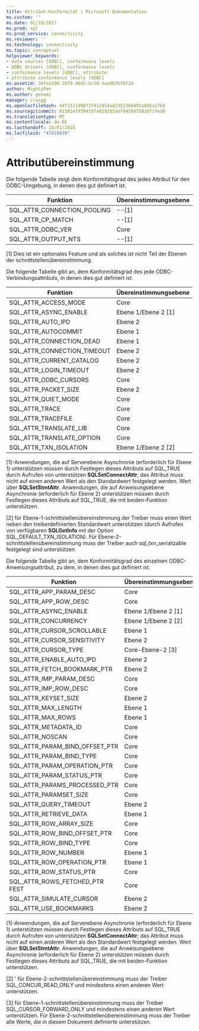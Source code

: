 ```yaml
---
title: Attribut-Konformität | Microsoft-Dokumentation
ms.custom: ''
ms.date: 01/19/2017
ms.prod: sql
ms.prod_service: connectivity
ms.reviewer: ''
ms.technology: connectivity
ms.topic: conceptual
helpviewer_keywords:
- data sources [ODBC], conformance levels
- ODBC drivers [ODBC], conformance levels
- conformance levels [ODBC], attribute
- attribute conformance levels [ODBC]
ms.assetid: 34fea100-10f9-46d5-bc50-3aa867b70f24
author: MightyPen
ms.author: genemi
manager: craigg
ms.openlocfilehash: 44f1311d98f37412454ad2352366492a8d5a1768
ms.sourcegitcommit: 61381ef939415fe019285def9450d7583df1fed0
ms.translationtype: MT
ms.contentlocale: de-DE
ms.lasthandoff: 10/01/2018
ms.locfileid: "47818839"
---
```

# <a name="attribute-conformance"></a>Attributübereinstimmung
Die folgende Tabelle zeigt dem Konformitätsgrad des jedes Attribut für den ODBC-Umgebung, in denen dies gut definiert ist.  
  
|Funktion|Übereinstimmungsebene|  
|--------------|-----------------------|  
|SQL_ATTR_CONNECTION_POOLING|--[1]|  
|SQL_ATTR_CP_MATCH|--[1]|  
|SQL_ATTR_ODBC_VER|Core|  
|SQL_ATTR_OUTPUT_NTS|--[1]|  
  
 [1] Dies ist ein optionales Feature und als solches ist nicht Teil der Ebenen der schnittstellenübereinstimmung.  
  
 Die folgende Tabelle gibt an, dem Konformitätsgrad des jede ODBC-Verbindungsattributs, in denen dies gut definiert ist.  
  
|Funktion|Übereinstimmungsebene|  
|--------------|-----------------------|  
|SQL_ATTR_ACCESS_MODE|Core|  
|SQL_ATTR_ASYNC_ENABLE|Ebene 1/Ebene 2 [1]|  
|SQL_ATTR_AUTO_IPD|Ebene 2|  
|SQL_ATTR_AUTOCOMMIT|Ebene 1|  
|SQL_ATTR_CONNECTION_DEAD|Ebene 1|  
|SQL_ATTR_CONNECTION_TIMEOUT|Ebene 2|  
|SQL_ATTR_CURRENT_CATALOG|Ebene 2|  
|SQL_ATTR_LOGIN_TIMEOUT|Ebene 2|  
|SQL_ATTR_ODBC_CURSORS|Core|  
|SQL_ATTR_PACKET_SIZE|Ebene 2|  
|SQL_ATTR_QUIET_MODE|Core|  
|SQL_ATTR_TRACE|Core|  
|SQL_ATTR_TRACEFILE|Core|  
|SQL_ATTR_TRANSLATE_LIB|Core|  
|SQL_ATTR_TRANSLATE_OPTION|Core|  
|SQL_ATTR_TXN_ISOLATION|Ebene 1/Ebene 2 [2]|  
  
 [1]-Anwendungen, die auf Serverebene Asynchronie (erforderlich für Ebene 1) unterstützen müssen durch Festlegen dieses Attributs auf SQL_TRUE durch Aufrufen von unterstützen **SQLSetConnectAttr**; das Attribut muss nicht auf einen anderen Wert als den Standardwert festgelegt werden. Wert über **SQLSetStmtAttr**. Anwendungen, die auf Anweisungsebene Asynchronie (erforderlich für Ebene 2) unterstützen müssen durch Festlegen dieses Attributs auf SQL_TRUE, die mit beiden-Funktion unterstützen.  
  
 [2] für Ebene-1-schnittstellenübereinstimmung der Treiber muss einen Wert neben den treiberdefinierten Standardwert unterstützen (durch Aufrufen von verfügbaren **SQLGetInfo** mit der Option SQL_DEFAULT_TXN_ISOLATION). Für Ebene-2-schnittstellenübereinstimmung muss der Treiber auch sql_txn_serializable festgelegt sind unterstützen.  
  
 Die folgende Tabelle gibt an, dem Konformitätsgrad des einzelnen ODBC-Anweisungsattribut, zu dem, in denen dies gut definiert ist.  
  
|Funktion|Übereinstimmungsebene|  
|--------------|-----------------------|  
|SQL_ATTR_APP_PARAM_DESC|Core|  
|SQL_ATTR_APP_ROW_DESC|Core|  
|SQL_ATTR_ASYNC_ENABLE|Ebene 1/Ebene 2 [1]|  
|SQL_ATTR_CONCURRENCY|Ebene 1/Ebene 2 [2]|  
|SQL_ATTR_CURSOR_SCROLLABLE|Ebene 1|  
|SQL_ATTR_CURSOR_SENSITIVITY|Ebene 2|  
|SQL_ATTR_CURSOR_TYPE|Core-Ebene-2 [3]|  
|SQL_ATTR_ENABLE_AUTO_IPD|Ebene 2|  
|SQL_ATTR_FETCH_BOOKMARK_PTR|Ebene 2|  
|SQL_ATTR_IMP_PARAM_DESC|Core|  
|SQL_ATTR_IMP_ROW_DESC|Core|  
|SQL_ATTR_KEYSET_SIZE|Ebene 2|  
|SQL_ATTR_MAX_LENGTH|Ebene 1|  
|SQL_ATTR_MAX_ROWS|Ebene 1|  
|SQL_ATTR_METADATA_ID|Core|  
|SQL_ATTR_NOSCAN|Core|  
|SQL_ATTR_PARAM_BIND_OFFSET_PTR|Core|  
|SQL_ATTR_PARAM_BIND_TYPE|Core|  
|SQL_ATTR_PARAM_OPERATION_PTR|Core|  
|SQL_ATTR_PARAM_STATUS_PTR|Core|  
|SQL_ATTR_PARAMS_PROCESSED_PTR|Core|  
|SQL_ATTR_PARAMSET_SIZE|Core|  
|SQL_ATTR_QUERY_TIMEOUT|Ebene 2|  
|SQL_ATTR_RETRIEVE_DATA|Ebene 1|  
|SQL_ATTR_ROW_ARRAY_SIZE|Core|  
|SQL_ATTR_ROW_BIND_OFFSET_PTR|Core|  
|SQL_ATTR_ROW_BIND_TYPE|Core|  
|SQL_ATTR_ROW_NUMBER|Ebene 1|  
|SQL_ATTR_ROW_OPERATION_PTR|Ebene 1|  
|SQL_ATTR_ROW_STATUS_PTR|Core|  
|SQL_ATTR_ROWS_FETCHED_PTR FEST|Core|  
|SQL_ATTR_SIMULATE_CURSOR|Ebene 2|  
|SQL_ATTR_USE_BOOKMARKS|Ebene 2|  
  
 [1]-Anwendungen, die auf Serverebene Asynchronie (erforderlich für Ebene 1) unterstützen müssen durch Festlegen dieses Attributs auf SQL_TRUE durch Aufrufen von unterstützen **SQLSetConnectAttr**; das Attribut muss nicht auf einen anderen Wert als den Standardwert festgelegt werden. Wert über **SQLSetStmtAttr**. Anwendungen, die auf Anweisungsebene Asynchronie (erforderlich für Ebene 2) unterstützen müssen durch Festlegen dieses Attributs auf SQL_TRUE, die mit beiden-Funktion unterstützen.  
  
 [2] ' für Ebene-2-schnittstellenübereinstimmung muss der Treiber SQL_CONCUR_READ_ONLY und mindestens einen anderen Wert unterstützen.  
  
 [3] für Ebene-1-schnittstellenübereinstimmung muss der Treiber SQL_CURSOR_FORWARD_ONLY und mindestens einen anderen Wert unterstützen. Für Ebene-2-schnittstellenübereinstimmung muss der Treiber alle Werte, die in diesem Dokument definierte unterstützen.
